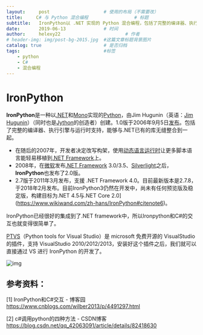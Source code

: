 ```yaml
---
layout:     post   				    # 使用的布局（不需要改）
title:     C# 与 Python 混合编程 				# 标题 
subtitle:   IronPython以 .NET 实现的 Python 混合编程，包括了完整的编译器、执行引擎与运行时支持 #副标题
date:       2019-06-13 				# 时间
author:     helexy22 						# 作者
# header-img: img/post-bg-2015.jpg  #这篇文章标题背景图片
catalog: true 						# 是否归档
tags:								#标签
    - python
    - C#
    - 混合编程
---
```


# IronPython

**IronPython**是一种以[.NET](https://www.wikiwand.com/zh-hans/Microsoft_.NET)和[Mono](https://www.wikiwand.com/zh-hans/Mono)实现的[Python](https://www.wikiwand.com/zh-hans/Python)，由Jim Hugunin（英语：[Jim Hugunin](https://www.wikiwand.com/en/Jim_Hugunin)）（同时也是[Jython](https://www.wikiwand.com/zh-hans/Jython)的创造者）创建。1.0版于2006年9月5日[发布](http://www.codeplex.com/Wiki/View.aspx?ProjectName=IronPython)。包括了完整的编译器、执行引擎与运行时支持，能够与.NET已有的库无缝整合到一起。

- 在随后的2007年，开发者决定改写构架，使用[动态语言运行时](https://www.wikiwand.com/zh-hans/%E5%8A%A8%E6%80%81%E8%AF%AD%E8%A8%80%E8%BF%90%E8%A1%8C%E6%97%B6)让更多脚本语言能轻易移植到[.NET Framework](https://www.wikiwand.com/zh-hans/.NET_Framework)上。
- 2008年，在[微软](https://www.wikiwand.com/zh-hans/%E5%BE%AE%E8%BD%AF)发布[.NET Framework](https://www.wikiwand.com/zh-hans/.NET_Framework) 3.0/3.5、[Silverlight](https://www.wikiwand.com/zh-hans/Microsoft_Silverlight)之后，**IronPython**也发布了2.0版。
- 2.7版于2011年3月发布，支援 .NET Framework 4.0。目前最新版本是2.7.8，于2018年2月发布。目前IronPython3仍然在开发中，尚未有任何预览版及稳定版，构建目标为.NET 4.5与.NET Core 2.0](https://www.wikiwand.com/zh-hans/IronPython#citenote6)。

IronPython已经很好的集成到了.NET framework中，所以Ironpython和C#的交互也就变得很简单了。

[PTVS](https://github.com/microsoft/PTVS)（Python tools for Visual Studio）是 microsoft 免费开源的 VisualStudio 的插件，支持 VisualStudio 2010/2012/2013，安装好这个插件之后，我们就可以直接通过 VS 进行 IronPython 的开发了。

![img](https://images0.cnblogs.com/blog/593627/201505/092208538609184.png)



## 参考资料：

[1] IronPython和C#交互 -  博客园 https://www.cnblogs.com/wilber2013/p/4491297.html

[2] c#调用python的四种方法 - CSDN博客
https://blog.csdn.net/qq_42063091/article/details/82418630

